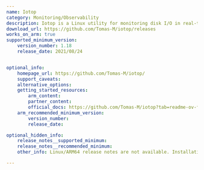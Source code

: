 ```yaml
---
name: Iotop
category: Monitoring/Observability
description: Iotop is a Linux utility for monitoring disk I/O in real-time, showing the disk usage of processes, and aiding in identifying those responsible for significant disk activity.
download_url: https://github.com/Tomas-M/iotop/releases
works_on_arm: true
supported_minimum_version:
    version_number: 1.18
    release_date: 2021/08/24


optional_info:
    homepage_url: https://github.com/Tomas-M/iotop/
    support_caveats:
    alternative_options:
    getting_started_resources:
        arm_content: 
        partner_content:
        official_docs: https://github.com/Tomas-M/iotop?tab=readme-ov-file#how-to-build-from-source
    arm_recommended_minimum_version:
        version_number:
        release_date: 

optional_hidden_info:
    release_notes__supported_minimum: 
    release_notes__recommended_minimum:
    other_info: Linux/ARM64 release notes are not available. Installation and testing are done via the tar archive [1.18](https://github.com/Tomas-M/iotop/releases/tag/v1.18).

---
```

